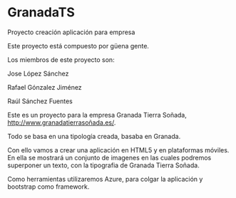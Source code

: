 GranadaTS
=========

Proyecto creación aplicación para empresa

Este proyecto está compuesto por güena gente.

Los miembros de este proyecto son:


Jose López Sánchez

Rafael Gónzalez Jiménez

Raúl Sánchez Fuentes


Este es un proyecto para la empresa Granada Tierra Soñada, http://www.granadatierrasoñada.es/.

Todo se basa en una tipología creada, basaba en Granada.

Con ello vamos a crear una aplicación en HTML5 y en plataformas móviles. En ella se mostrará un conjunto de imagenes en las cuales podremos superponer un texto, con la tipografia de Granada Tierra Soñada.

Como herramientas utilizaremos Azure, para colgar la aplicación y bootstrap como framework.



